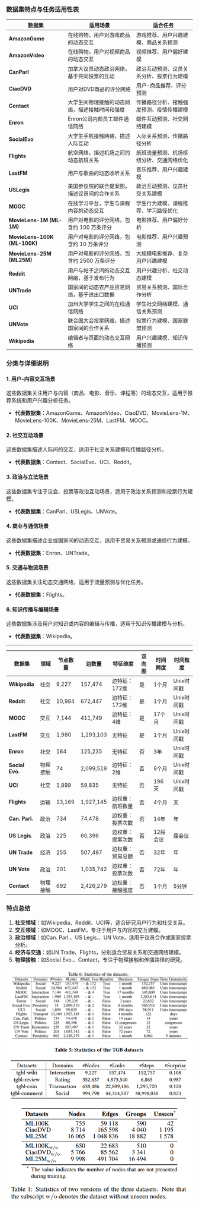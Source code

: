 ### 数据集特点与任务适用性表

| **数据集**                   | **适用场景**                                   | **适合任务**                             |
| ---------------------------- | ---------------------------------------------- | ---------------------------------------- |
| **AmazonGame**               | 在线购物，用户对游戏商品的动态交互             | 游戏推荐、用户兴趣建模、商品关系预测     |
| **AmazonVideo**              | 在线购物，用户对视频商品的动态交互             | 视频推荐、用户偏好建模                   |
| **CanParl**                  | 加拿大议员动态政治网络，基于共同投票的互动     | 政治互动预测、议员关系分析、投票行为建模 |
| **CiaoDVD**                  | 用户对DVD商品的评分网络                        | 用户-商品推荐、评分预测                  |
| **Contact**                  | 大学生间物理接触的动态网络，描述接触时间和强度 | 传播路径分析、接触强度预测、疫情传播建模 |
| **Enron**                    | Enron公司内部员工邮件通信网络                  | 邮件互动预测、社交网络建模               |
| **SocialEvo**                | 大学生手机接触网络，描述人际互动               | 人际关系预测、传播路径分析               |
| **Flights**                  | 航空网络，描述机场之间的动态航班关系           | 航班流量预测、机场枢纽分析、交通网络优化 |
| **LastFM**                   | 用户与歌曲的动态收听关系                       | 音乐推荐、用户兴趣建模                   |
| **USLegis**                  | 美国参议院的联合提案图，描述议员间的合作关系   | 政治互动预测、议员社交关系建模           |
| **MOOC**                     | 在线学习平台，学生与课程内容的动态交互         | 学生行为建模、课程推荐、学习路径优化     |
| **MovieLens-1M (ML-1M)**     | 用户对电影的评分网络，包含约 100 万条评分      | 电影推荐、用户偏好分析                   |
| **MovieLens-100K (ML-100K)** | 用户对电影的评分网络，包含约 10 万条评分       | 电影推荐、用户兴趣预测                   |
| **MovieLens-25M (ML25M)**    | 用户对电影的评分网络，包含约 2500 万条评分     | 大规模电影推荐、复杂用户兴趣建模         |
| **Reddit**                   | 用户与帖子之间的动态交互网络，基于发布行为     | 用户兴趣分析、社交动态建模               |
| **UNTrade**                  | 国家间的动态农产品贸易网络，基于进出口数据     | 贸易关系预测、国际合作分析               |
| **UCI**                      | 加州大学学生之间的在线通信网络                 | 学生社交网络建模、通信关系预测           |
| **UNVote**                   | 联合国大会投票网络，描述国家间的合作关系       | 投票行为建模、国家联盟预测               |
| **Wikipedia**                | 编辑者与页面的动态交互网络                     | 用户兴趣建模、知识传播预测               |

### 分类与详细说明

#### **1. 用户-内容交互场景**
这些数据集关注用户与内容（商品、电影、音乐、课程等）的动态交互，适用于推荐系统和用户兴趣分析任务。
- **代表数据集**：AmazonGame、AmazonVideo、CiaoDVD、MovieLens-1M、MovieLens-100K、MovieLens-25M、LastFM、MOOC。

#### **2. 社交互动场景**
这些数据集描述人际间的交互，适用于社交关系建模和传播路径分析。
- **代表数据集**：Contact、SocialEvo、UCI、Reddit。

#### **3. 政治与立法场景**
这些数据集专注于议会、投票等政治互动场景，适用于政治关系预测和投票行为建模。
- **代表数据集**：CanParl、USLegis、UNVote。

#### **4. 商业与通信场景**
这些数据集描述企业或国家间的动态交互，适用于贸易关系预测或通信行为建模。
- **代表数据集**：Enron、UNTrade。

#### **5. 交通与物流场景**
这些数据集关注动态交通网络，适用于流量预测与优化任务。
- **代表数据集**：Flights。

#### **6. 知识传播与编辑场景**
这些数据集涉及用户对知识或内容的编辑与传播，适用于知识传播建模与分析。
- **代表数据集**：Wikipedia。

---

| **数据集**      | **领域** | **节点数量** | **边数量** | **特征维度**     | **双向图** | **时间跨度** | **时间粒度** |
| --------------- | -------- | ------------ | ---------- | ---------------- | ---------- | ------------ | ------------ |
| **Wikipedia**   | 社交     | 9,227        | 157,474    | 边特征：172维    | 是         | 1个月        | Unix时间戳   |
| **Reddit**      | 社交     | 10,984       | 672,447    | 边特征：172维    | 是         | 1个月        | Unix时间戳   |
| **MOOC**        | 交互     | 7,144        | 411,749    | 边特征：4维      | 是         | 17个月       | Unix时间戳   |
| **LastFM**      | 交互     | 1,980        | 1,293,103  | 无特征           | 是         | 1个月        | Unix时间戳   |
| **Enron**       | 社交     | 184          | 125,235    | 无特征           | 否         | 3年          | Unix时间戳   |
| **Social Evo.** | 物理接触 | 74           | 2,099,519  | 边特征：2维      | 否         | 8个月        | Unix时间戳   |
| **UCI**         | 社交     | 1,899        | 59,835     | 无特征           | 否         | 196天        | Unix时间戳   |
| **Flights**     | 运输     | 13,169       | 1,927,145  | 边权重：航班数量 | 否         | 4个月        | 天           |
| **Can. Parl.**  | 政治     | 734          | 74,478     | 边权重：投票次数 | 否         | 14年         | 年           |
| **US Legis.**   | 政治     | 225          | 60,396     | 边权重：提案次数 | 否         | 12届会议     | 届会议       |
| **UN Trade**    | 经济     | 255          | 507,497    | 边权重：贸易总额 | 否         | 32年         | 年           |
| **UN Vote**     | 政治     | 201          | 1,035,742  | 边权重：投票次数 | 否         | 72年         | 年           |
| **Contact**     | 物理接触 | 692          | 2,426,279  | 边权重：接触强度 | 否         | 1个月        | 5分钟        |

### 特点总结
1. **社交领域**：如Wikipedia、Reddit、UCI等，适合研究用户行为和社交关系。
2. **交互领域**：如MOOC、LastFM，专注于用户与内容的交互建模。
3. **政治领域**：如Can. Parl.、US Legis.、UN Vote，适用于议员合作或国家投票分析。
4. **经济与交通**：如UN Trade、Flights，分别适合贸易关系和交通网络建模。
5. **物理接触**：如Social Evo.、Contact，专注于物理接触和传播路径的研究。

![alt text](image-9.png)
![alt text](image-10.png)
![alt text](image-11.png)
